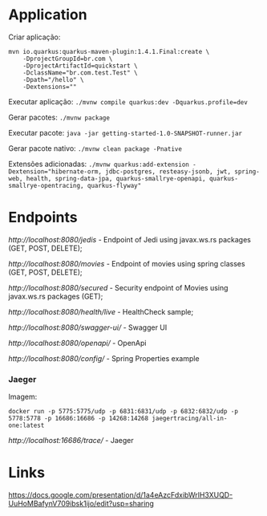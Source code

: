 # Application

Criar aplicação:

```
mvn io.quarkus:quarkus-maven-plugin:1.4.1.Final:create \
    -DprojectGroupId=br.com \
    -DprojectArtifactId=quickstart \
    -DclassName="br.com.test.Test" \
    -Dpath="/hello" \
    -Dextensions=""
```

Executar aplicação: `./mvnw compile quarkus:dev -Dquarkus.profile=dev`

Gerar pacotes: `./mvnw package`

Executar pacote: `java -jar getting-started-1.0-SNAPSHOT-runner.jar`

Gerar pacote nativo: `./mvnw clean package -Pnative`

Extensões adicionadas: `./mvnw quarkus:add-extension -Dextension="hibernate-orm, jdbc-postgres, resteasy-jsonb, jwt, spring-web, health, spring-data-jpa, quarkus-smallrye-openapi, quarkus-smallrye-opentracing, quarkus-flyway"`


# Endpoints

*http://localhost:8080/jedis* - Endpoint of Jedi using javax.ws.rs packages (GET, POST, DELETE);

*http://localhost:8080/movies* - Endpoint of movies using spring classes (GET, POST, DELETE);

*http://localhost:8080/secured* - Security endpoint of Movies using javax.ws.rs packages (GET);

*http://localhost:8080/health/live* - HealthCheck sample;

*http://localhost:8080/swagger-ui/* - Swagger UI

*http://localhost:8080/openapi/* - OpenApi

*http://localhost:8080/config/* - Spring Properties example

### Jaeger

Imagem:

```
docker run -p 5775:5775/udp -p 6831:6831/udp -p 6832:6832/udp -p 5778:5778 -p 16686:16686 -p 14268:14268 jaegertracing/all-in-one:latest
```

*http://localhost:16686/trace/* - Jaeger

# Links

https://docs.google.com/presentation/d/1a4eAzcFdxibWrlH3XUQD-UuHoMBafynV709ibsk1ijo/edit?usp=sharing
